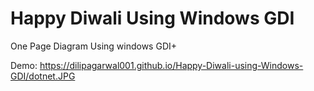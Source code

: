 # Happy Diwali Using Windows GDI 
One Page Diagram Using windows GDI+

Demo: https://dilipagarwal001.github.io/Happy-Diwali-using-Windows-GDI/dotnet.JPG

